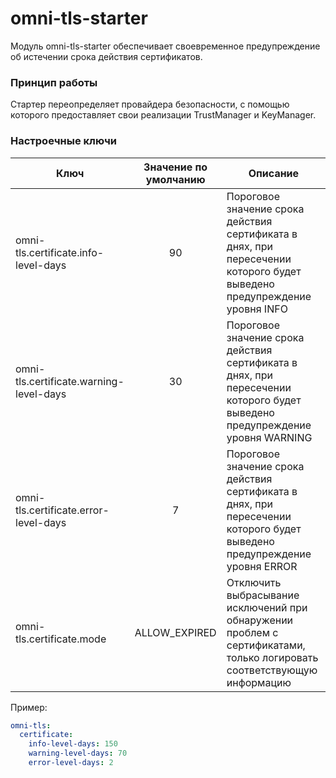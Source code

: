 # omni-tls-starter #

Модуль omni-tls-starter обеспечивает своевременное предупреждение об истечении срока действия сертификатов.

### Принцип работы ###

Стартер переопределяет провайдера безопасности, с помощью которого предоставляет свои реализации TrustManager и KeyManager.

### Настроечные ключи

| Ключ                                    | Значение по умолчанию | Описание                                                                                                                    |
|-----------------------------------------|:---------------------:|-----------------------------------------------------------------------------------------------------------------------------|
| omni-tls.certificate.info-level-days    |          90           | Пороговое значение срока действия сертификата в днях, при пересечении которого будет выведено предупреждение уровня INFO    |
| omni-tls.certificate.warning-level-days |          30           | Пороговое значение срока действия сертификата в днях, при пересечении которого будет выведено предупреждение уровня WARNING |
| omni-tls.certificate.error-level-days   |           7           | Пороговое значение срока действия сертификата в днях, при пересечении которого будет выведено предупреждение уровня ERROR   |
| omni-tls.certificate.mode               |     ALLOW_EXPIRED     | Отключить выбрасывание исключений при обнаружении проблем с сертификатами, только логировать соответствующую информацию     |

Пример:
```yaml
omni-tls:
  certificate:
    info-level-days: 150
    warning-level-days: 70
    error-level-days: 2
```
